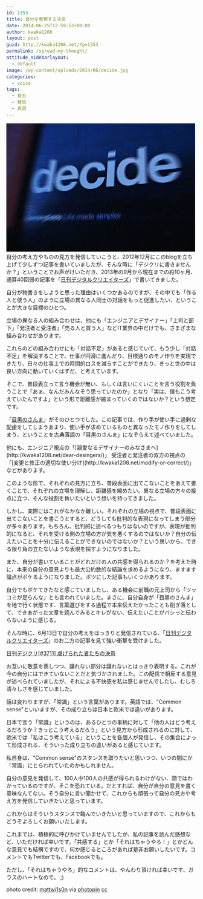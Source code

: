 ```yaml
---
id: 1353
title: 自分を表現する決意
date: 2014-06-25T12:59:53+00:00
author: kwaka1208
layout: post
guid: http://kwaka1208.net/?p=1353
permalink: /spread-my-thought/
attitude_sidebarlayout:
  - default
image: /wp-content/uploads/2014/06/decide.jpg
categories:
  - voice
tags:
  - 意志
  - 発信
  - 表現
---
```

![decide](/assets/images/2014/06/decide.jpg)
自分の考え方やものの見方を発信していこうと、2012年12月にこのblogを立ち上げて少しずつ記事を書いていましたが、そんな時に「デジクリに書きませんか？」ということでお声がけいただき、2013年の9月から現在までの約10ヶ月、通算40回弱の記事を「[日刊デジタルクリエイターズ](http://dgcr.com/)」で書いてきました。

自分が物書きをしようと思った理由はいくつかあるのですが、その中でも「作る人と使う人」のように立場の異なる人同士の対話をもっと促進したい、ということが大きな目標のひとつ。

立場の異なる人の組み合わせは、他にも「エンジニアとデザイナー」「上司と部下」「発注者と受注者」「売る人と買う人」などIT業界の中だけでも、さまざまな組み合わせがあります。

これらのどの組み合わせにも「対話不足」があると感じていて、もう少し「対話不足」を解消することで、仕事が円滑に進んだり、目標通りのモノ作りを実現できたり、日々の仕事上での時間的ロスを減らすことができたり、きっと世の中は良い方向に動いていくはずだ、と考えています。

そこで、普段表立って言う機会が無い、もしくは言いにくいことを言う役割を負うことで「あぁ、なんだみんなそう思っていたのか」となり「実は、僕もこう考えていたんですよ」という形で距離感が縮まっていくのではないか？という想定です。

「[目黒のさんま](http://kwaka1208.net/meguro-no-samma/)」がそのひとつでした。この記事では、作り手が使い手に過剰な配慮をしてしまうあまり、使い手が求めているものと異なったモノ作りをしてしまう、ということを古典落語の「目黒のさんま」になぞらえて述べていました。

<p>他にも、エンジニア視点の「[親愛なるデザイナーのみなさまへ](http://kwaka1208.net/dear-desingers/)」
受注者と発注者の双方の視点の「[変更と修正の適切な使い分け](http://kwaka1208.net/modify-or-correct/)」
などがあります。</p>
このような形で、それぞれの見方に立ち、普段表面に出てこないことをあえて書くことで、それぞれの立場を理解し、距離感を縮めたい。異なる立場の方々の接点に立つ、そんな役割を負いたいという想いを持ってきました。

しかし、実際にはこれがなかなか難しい。それぞれの立場の視点で、普段表面に出てこないことを書こうとすると、どうしても批判的な表現になってしまう部分が多々あります。もちろん、批判的に述べるつもりはないのですが、表現が批判的になると、それを受ける側の立場の方が気を悪くするのではないか？自分の伝えたいことを十分に伝えることができないのではないか？という思いから、できる限り角の立たないような表現を探すようになりました。

また、自分が書いていることがどれだけの人の共感を得られるのか？を考えた時に、本来の自分の意見よりも最大公約数的な結論を求めるようになり、ますます論点がボケるようになりました。ボツにした記事もいくつかあります。

自分でもボケてきたなと感じていましたし、ある機会に前職の元上司から「ツッコミが足らんな」とも言われていました。まさに、自分自身が「目黒のさんま」を地で行く状態です、言葉選びをする過程で本来伝えたかったことも削ぎ落として、できあがった文章を読んでみるとキレがない、伝えたいことがバシっと伝わらないように感じる。

そんな時に、6月13日で自分の考えをはっきりと発信されている、「[日刊デジタルクリエイターズ](http://dgcr.com/)」のお二方の記事を見て強い衝撃を受けました。

[日刊デジクリ[#3711] 虐げられた者たちの決意](http://archive.mag2.com/0000005757/20140613131736000.html)

お互いに敬意を表しつつ、譲れない部分は譲れないとはっきり表明する。これが今の自分にはできていないことだと気づかされました。この配信で相反する意見が述べられていましたが、それによる不快感を私は感じませんでしたし、むしろ清々しさを感じていました。

話は変わりますが、「常識」という言葉があります。英語では、"Common sense"といいますが、その成り立ちは日本と欧米では違いがあります。

日本で言う「常識」というのは、あるひとつの事柄に対して「他の人はどう考えるだろうか？きっとこう考えるだろう」という見方から形成されるのに対して、欧米では「私はこう考えている」ということを各個人が発信し、その集合によって形成される、そういった成り立ちの違いがあると感じています。

私自身は、"Common sense"のスタンスを取りたいと思いつつ、いつの間にか「常識」にとらわれていたのかもしれません。

自分の意見を発信して、100人中100人の共感が得られるわけがない、頭ではわかっているのですが、そこを恐れている。だとすれば、自分が自分の意見を書く意味なんてない。そう自分に言い聞かせて、これからも頑張って自分の見方や考え方を発信していきたいと思っています。

これからはそういうスタンスで臨んでいきたいと思っていますので、これからもどうぞよろしくお願いいたします。

これまでは、積極的に呼びかけていませんでしたが、私の記事を読んだ感想など、いただければ幸いです。「共感する」とか「それはちゃうやろ！」とかどんな意見でも結構ですので、何か感じるところがあれば是非お願いしたいです。コメントでもTwitterでも、Facebookでも。

ただし、「それはちゃうやろ」的なコメントは、やんわり頂ければ幸いです、ガラスのハートなので。 ;) 

photo credit: [mattwi1s0n](http://www.flickr.com/photos/piccadillywilson/162622550/) via [photopin](http://photopin.com) [cc](http://creativecommons.org/licenses/by/2.0/)